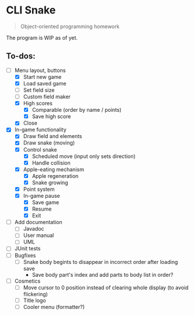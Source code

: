 # CLI Snake
> Object-oriented programming homework

The program is WIP as of yet.

## To-dos:
- [ ] Menu layout, buttons
  - [x] Start new game
  - [x] Load saved game
  - [ ] Set field size
  - [ ] Custom field maker
  - [x] High scores
    - [x] Comparable (order by name / points)
    - [x] Save high score
  - [x] Close
- [x] In-game functionality
  - [x] Draw field and elements
  - [x] Draw snake (moving)
  - [x] Control snake
    - [x] Scheduled move (input only sets direction)
    - [x] Handle collision
  - [x] Apple-eating mechanism
    - [x] Apple regeneration
    - [x] Snake growing
  - [x] Point system
  - [x] In-game pause
    - [x] Save game
    - [x] Resume
    - [x] Exit
- [ ] Add documentation
  - [ ] Javadoc
  - [ ] User manual
  - [ ] UML
- [ ] JUnit tests
- [ ] Bugfixes
  - [ ] Snake body begints to disappear in incorrect order after loading save
    - Save body part's index and add parts to body list in order?
- [ ] Cosmetics
  - [ ] Move cursor to 0 position instead of clearing whole display
    (to avoid flickering)
  - [ ] Title logo
  - [ ] Cooler menu (formatter?)
